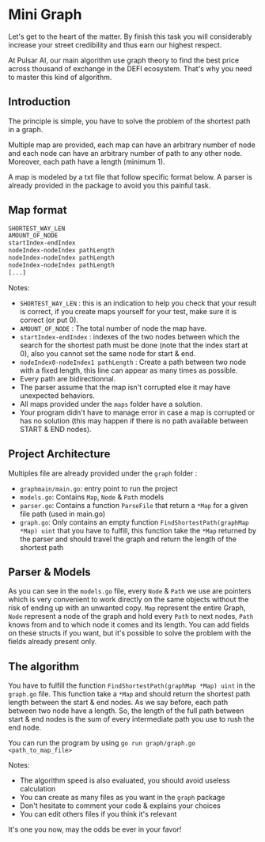 # Mini Graph

Let's get to the heart of the matter.
By finish this task you will considerably increase your street credibility and thus earn our highest respect.

At Pulsar AI, our main algorithm use graph theory to find the best price across thousand of exchange in the DEFI ecosystem.
That's why you need to master this kind of algorithm.

## Introduction

The principle is simple, you have to solve the problem of the shortest path in a graph.

Multiple map are provided, each map can have an arbitrary number of node and each node can have an arbitrary number of path to any other node.
Moreover, each path have a length (minimum 1).

A map is modeled by a txt file that follow specific format below. A parser is already provided in the package to avoid you this painful task.


## Map format

```txt
SHORTEST_WAY_LEN
AMOUNT_OF_NODE
startIndex-endIndex
nodeIndex-nodeIndex pathLength
nodeIndex-nodeIndex pathLength
nodeIndex-nodeIndex pathLength
[...]
```

Notes:
- `SHORTEST_WAY_LEN` : this is an indication to help you check that your result is correct, if you create maps yourself for your test, make sure it is correct (or put 0).
- `AMOUNT_OF_NODE` : The total number of node the map have.
- `startIndex-endIndex` : indexes of the two nodes between which the search for the shortest path must be done (note that the index start at 0),
  also you cannot set the same node for start & end.
- `nodeIndex0-nodeIndex1 pathLength` : Create a path between two node with a fixed length, this line can appear as many times as possible.
- Every path are bidirectionnal.
- The parser assume that the map isn't corrupted else it may have unexpected behaviors. 
- All maps provided under the `maps` folder have a solution.
- Your program didn't have to manage error in case a map is corrupted or has no solution (this may happen if there is no path available between START & END nodes).


## Project Architecture

Multiples file are already provided under the `graph` folder :
 - `graphmain/main.go`: entry point to run the project
 - `models.go`: Contains `Map`, `Node` & `Path` models
 - `parser.go`: Contains a function `ParseFile` that return a `*Map` for a given file path (used in main.go)
 - `graph.go`: Only contains an empty function `FindShortestPath(graphMap *Map) uint` that you have to fulfill, this function take the `*Map` returned by the parser
   and should travel the graph and return the length of the shortest path


## Parser & Models

As you can see in the `models.go` file, every `Node` & `Path` we use are pointers which is very convenient to work directly on
the same objects without the risk of ending up with an unwanted copy.
`Map` represent the entire Graph, `Node` represent a node of the graph and hold every `Path` to next nodes, `Path` knows from and to which node it comes and its length.
You can add fields on these structs if you want, but it's possible to solve the problem with the fields already present only.

## The algorithm

You have to fulfill the function `FindShortestPath(graphMap *Map) uint` in the `graph.go` file. This function take a `*Map` and should return
the shortest path length between the start & end nodes. As we say before, each path between two node have a length. So, the length of the full path
between start & end nodes is the sum of every intermediate path you use to rush the end node.

You can run the program by using `go run graph/graph.go <path_to_map_file>`

Notes:
- The algorithm speed is also evaluated, you should avoid useless calculation
- You can create as many files as you want in the `graph` package
- Don't hesitate to comment your code & explains your choices
- You can edit others files if you think it's relevant

It's one you now,
may the odds be ever in your favor!